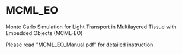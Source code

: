 # MCML_EO
Monte Carlo Simulation for Light Transport in Multilayered Tissue with Embedded Objects (MCML-EO)

Please read "MCML_EO_Manual.pdf" for detailed instruction.
